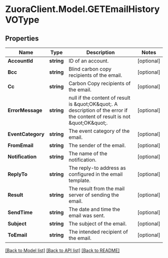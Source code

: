 # ZuoraClient.Model.GETEmailHistoryVOType

## Properties

Name | Type | Description | Notes
------------ | ------------- | ------------- | -------------
**AccountId** | **string** | ID of an account.  | [optional] 
**Bcc** | **string** | Blind carbon copy recipients of the email.  | [optional] 
**Cc** | **string** | Carbon Copy recipients of the email.  | [optional] 
**ErrorMessage** | **string** | null if the content of result is \&quot;OK\&quot;. A description of the error if the content of result is not \&quot;OK\&quot;.  | [optional] 
**EventCategory** | **string** | The event category of the email.  | [optional] 
**FromEmail** | **string** | The sender of the email.  | [optional] 
**Notification** | **string** | The name of the notification.  | [optional] 
**ReplyTo** | **string** | The reply-to address as configured in the email template.  | [optional] 
**Result** | **string** | The result from the mail server of sending the email.  | [optional] 
**SendTime** | **string** | The date and time the email was sent.  | [optional] 
**Subject** | **string** | The subject of the email.  | [optional] 
**ToEmail** | **string** | The intended recipient of the email.  | [optional] 

[[Back to Model list]](../README.md#documentation-for-models) [[Back to API list]](../README.md#documentation-for-api-endpoints) [[Back to README]](../README.md)


